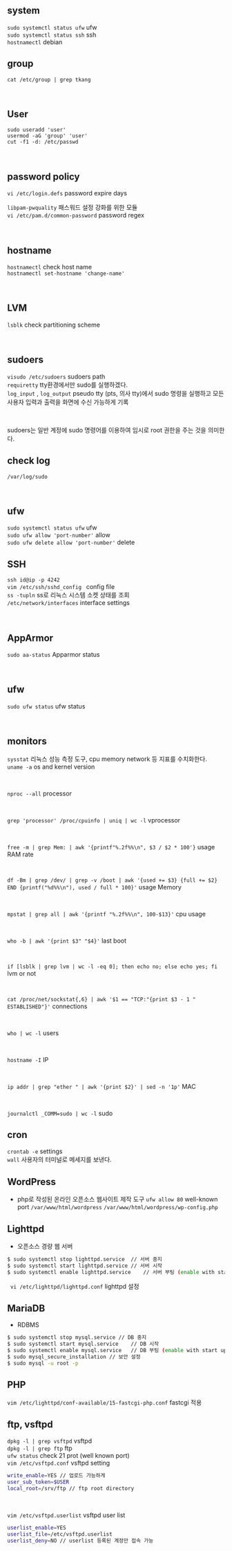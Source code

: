 ## system
`sudo systemctl status ufw` ufw <br />
`sudo systemctl status ssh` ssh <br />
`hostnamectl` debian <br />

## group
`cat /etc/group | grep tkang`

<br />

## User
`sudo useradd 'user'` <br />
`usermod -aG 'group' 'user'` <br />
`cut -f1 -d: /etc/passwd` <br />

<br />

## password policy
`vi /etc/login.defs` password expire days
<br />

`libpam-pwquality` 패스워드 설정 강화를 위한 모듈 <br />
`vi /etc/pam.d/common-password` password regex

<br />

## hostname
`hostnamectl` check host name <br />
`hostnamectl set-hostname 'change-name'`

<br />

## LVM
`lsblk` check partitioning scheme

<br />

## sudoers
`visudo /etc/sudoers` sudoers path <br />
`requiretty` tty환경에서만 sudo를 실행하겠다. <br />
`log_input` , `log_output` pseudo tty (pts, 의사 tty)에서 sudo 명령을 실행하고 모든 사용자 입력과 출력을 화면에 수신 가능하게 기록 <br />

<br />

sudoers는 일반 계정에 sudo 명령어를 이용하여 임시로 root 권한을 주는 것을 의미한다.

## check log
`/var/log/sudo`

<br />

## ufw
`sudo systemctl status ufw` ufw <br />
`sudo ufw allow 'port-number'` allow <br />
`sudo ufw delete allow 'port-number'` delete <br />

## SSH
`ssh id@ip -p 4242` <br />
`vim /etc/ssh/sshd_config ` config file <br />
`ss -tupln` ss로 리눅스 시스템 소켓 상태를 조회 <br />
`/etc/network/interfaces` interface settings

<br />

## AppArmor
`sudo aa-status` Apparmor status

<br />

## ufw
`sudo ufw status` ufw status

<br />

## monitors
`sysstat` 리눅스 성능 측정 도구, cpu memory network 등 지표를 수치화한다. <br />
`uname -a` os and kernel version

<br />

`nproc --all` processor

<br />

`grep 'processor' /proc/cpuinfo | uniq | wc -l` vprocessor

<br />

`free -m | grep Mem: | awk '{printf"%.2f%%\n", $3 / $2 * 100'}` usage RAM rate

<br />

`df -Bm | grep /dev/ | grep -v /boot | awk '{used += $3} {full += $2} END {printf("%d%%\n"), used / full * 100}'` usage Memory

<br />

`mpstat | grep all | awk '{printf "%.2f%%\n", 100-$13}'` cpu usage

<br />

`who -b | awk '{print $3" "$4}'` last boot

<br />

`if [lsblk | grep lvm | wc -l -eq 0]; then echo no; else echo yes; fi` lvm or not

<br />

`cat /proc/net/sockstat{,6} | awk '$1 == "TCP:"{print $3 - 1 " ESTABLISHED"}'` connections

<br />

`who | wc -l` users

<br />

`hostname -I` IP

<br />

`ip addr | grep "ether " | awk '{print $2}' | sed -n '1p'` MAC

<br />

`journalctl _COMM=sudo | wc -l` sudo

## cron
`crontab -e` settings <br />
`wall` 사용자의 터미널로 메세지를 보낸다.

## WordPress
- php로 작성된 온라인 오픈소스 웹사이트 제작 도구
`ufw allow 80` well-known port
`/var/www/html/wordpress`
`/var/www/html/wordpress/wp-config.php`

## Lighttpd
- 오픈소스 경량 웹 서버

```bash
$ sudo systemctl stop lighttpd.service	// 서버 중지
$ sudo systemctl start lighttpd.service	// 서버 시작
$ sudo systemctl enable lighttpd.service	// 서버 부팅 (enable with start up)
```
` vi /etc/lighttpd/lighttpd.conf` lighttpd 설정

## MariaDB
- RDBMS
```bash
$ sudo systemctl stop mysql.service	// DB 중지
$ sudo systemctl start mysql.service	// DB 시작
$ sudo systemctl enable mysql.service	// DB 부팅 (enable with start up)
$ sudo mysql_secure_installation // 보안 설정
$ sudo mysql -u root -p
```

## PHP
`vim /etc/lighttpd/conf-available/15-fastcgi-php.conf` fastcgi 적용

## ftp, vsftpd
`dpkg -l | grep vsftpd` vsftpd <br />
`dpkg -l | grep ftp` ftp <br />
`ufw status` check 21 prot (well known port) <br />
`vim /etc/vsftpd.conf` vsftpd setting <br />
```bash
write_enable=YES // 업로드 가능하게
user_sub_token=$USER
local_root=/srv/ftp // ftp root directory
```
<br />

`vim /etc/vsftpd.userlist` vsftpd user list <br />
```bash
userlist_enable=YES
userlist_file=/etc/vsftpd.userlist
userlist_deny=NO // userlist 등록된 계정만 접속 가능
```
